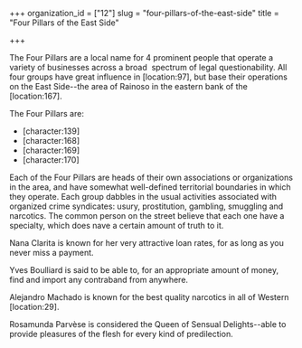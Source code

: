 +++
organization_id = ["12"]
slug = "four-pillars-of-the-east-side"
title = "Four Pillars of the East Side"

+++

The Four Pillars are a local name for 4 prominent people that operate a variety of businesses across a broad  spectrum of legal questionability. All four groups have great influence in \[location:97\], but base their operations on the East Side--the area of Rainoso in the eastern bank of the \[location:167\].

The Four Pillars are:

*   \[character:139\]
*   \[character:168\]
*   \[character:169\]
*   \[character:170\]

Each of the Four Pillars are heads of their own associations or organizations in the area, and have somewhat well-defined territorial boundaries in which they operate. Each group dabbles in the usual activities associated with organized crime syndicates: usury, prostitution, gambling, smuggling and narcotics. The common person on the street believe that each one have a specialty, which does nave a certain amount of truth to it.

Nana Clarita is known for her very attractive loan rates, for as long as you never miss a payment.

Yves Boulliard is said to be able to, for an appropriate amount of money, find and import any contraband from anywhere.

Alejandro Machado is known for the best quality narcotics in all of Western \[location:29\].

Rosamunda Parvèse is considered the Queen of Sensual Delights--able to provide pleasures of the flesh for every kind of predilection.
